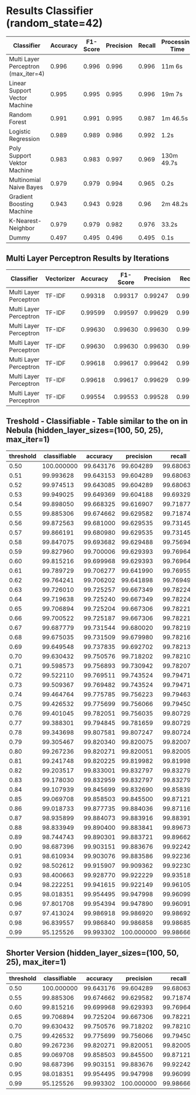 # Results Classifier (random_state=42)

| Classifier | Accuracy | F1-Score | Precision | Recall | Processing Time |
|------------|----------|----------|-----------|--------|-----------------|
| Multi Layer Perceptron (max_iter=4) | 0.996 | 0.996 | 0.996 | 0.996 | 11m 6s | 
| Linear Support Vector Machine | 0.995 | 0.995 | 0.995 | 0.996 | 19m 7s |
| Random Forest | 0.991 | 0.991 | 0.995 | 0.987 | 1m 46.5s |
| Logistic Regression | 0.989 | 0.989 | 0.986 | 0.992 | 1.2s |
| Poly Support Vektor Machine | 0.983 | 0.983 | 0.997 | 0.969 | 130m 49.7s |
| Multinomial Naive Bayes | 0.979 | 0.979 | 0.994 | 0.965 | 0.2s |
| Gradient Boosting Machine | 0.943 | 0.943 | 0.928 | 0.96 | 2m 48.2s |
| K-Nearest-Neighbor | 0.979 | 0.979 | 0.982 | 0.976 | 33.2s |
| Dummy | 0.497 | 0.495 | 0.496 | 0.495 | 0.1s |


## Multi Layer Perceptron Results by Iterations

| Classifier | Vectorizer | Accuracy | F1-Score | Precision | Recall | Iterations | Processing Time |
|------------|------------|----------|----------|-----------|--------|------------|-----------------|
| Multi Layer Perceptron | TF-IDF | 0.99318 | 0.99317 | 0.99247 | 0.99387 | 1 | 3m 8.0s |
| Multi Layer Perceptron | TF-IDF | 0.99599 | 0.99597 | 0.99629 | 0.99566 | 3 | 8m 42.4s |
| Multi Layer Perceptron | TF-IDF | 0.99630 | 0.99630 | 0.99630 | 0.99630 | 4 | 12m 37.5s | 
| Multi Layer Perceptron | TF-IDF | 0.99630 | 0.99630 | 0.99630 | 0.99630 | 5 | 21m 55.7s |
| Multi Layer Perceptron | TF-IDF | 0.99618 | 0.99617 | 0.99642 | 0.99591 | 6 | 16m 17.0s |
| Multi Layer Perceptron | TF-IDF | 0.99618 | 0.99617 | 0.99629 | 0.99604 | 7 | 52m 15.2s | 
| Multi Layer Perceptron | TF-IDF | 0.99554 | 0.99553 | 0.99528 | 0.99578 | 15 | 248m 31.2s |


## Treshold - Classifiable - Table similar to the on in Nebula (hidden_layer_sizes=(100, 50, 25), max_iter=1)

|   threshold   |   classifiable   |   accuracy   |   precision   |   recall   |   f1   |
|---------------|------------------|--------------|---------------|------------|--------|
|     0.50      |     100.000000   |   99.643176  |   99.604289   |  99.680634 | 99.642447 |
|     0.51      |      99.993628   |   99.643153  |   99.604289   |  99.680634 | 99.642447 |
|     0.52      |      99.974513   |   99.643085  |   99.604289   |  99.680634 | 99.642447 |
|     0.53      |      99.949025   |   99.649369  |   99.604188   |  99.693291 | 99.648719 |
|     0.54      |      99.898050   |   99.668325  |   99.616907   |  99.718778 | 99.667817 |
|     0.55      |      99.885306   |   99.674662  |   99.629582   |  99.718742 | 99.674142 |
|     0.56      |      99.872563   |   99.681000  |   99.629535   |  99.731458 | 99.680470 |
|     0.57      |      99.866191   |   99.680980  |   99.629535   |  99.731458 | 99.680470 |
|     0.58      |      99.847075   |   99.693682  |   99.629488   |  99.756940 | 99.693173 |
|     0.59      |      99.827960   |   99.700006  |   99.629393   |  99.769644 | 99.699469 |
|     0.60      |      99.815216   |   99.699968  |   99.629393   |  99.769644 | 99.699469 |
|     0.61      |      99.789729   |   99.706277  |   99.641990   |  99.769556 | 99.705732 |
|     0.62      |      99.764241   |   99.706202  |   99.641898   |  99.769497 | 99.705657 |
|     0.63      |      99.726010   |   99.725257  |   99.667349   |  99.782247 | 99.724765 |
|     0.64      |      99.719638   |   99.725240  |   99.667349   |  99.782247 | 99.724765 |
|     0.65      |      99.706894   |   99.725204  |   99.667306   |  99.782219 | 99.724730 |
|     0.66      |      99.700522   |   99.725187  |   99.667306   |  99.782219 | 99.724730 |
|     0.67      |      99.687779   |   99.731544  |   99.680020   |  99.782191 | 99.731080 |
|     0.68      |      99.675035   |   99.731509  |   99.679980   |  99.782163 | 99.731045 |
|     0.69      |      99.649548   |   99.737835  |   99.692702   |  99.782135 | 99.737398 |
|     0.70      |      99.630432   |   99.750576  |   99.718202   |  99.782107 | 99.750144 |
|     0.71      |      99.598573   |   99.756893  |   99.730942   |  99.782079 | 99.756504 |
|     0.72      |      99.522110   |   99.769511  |   99.743524   |  99.794714 | 99.769112 |
|     0.73      |      99.509367   |   99.769482  |   99.743524   |  99.794714 | 99.769112 |
|     0.74      |      99.464764   |   99.775785  |   99.756223   |  99.794635 | 99.775425 |
|     0.75      |      99.426532   |   99.775699  |   99.756066   |  99.794503 | 99.775281 |
|     0.76      |      99.401045   |   99.782051  |   99.756035   |  99.807297 | 99.781659 |
|     0.77      |      99.388301   |   99.794845  |   99.781659   |  99.807297 | 99.794477 |
|     0.78      |      99.343698   |   99.807581  |   99.807247   |  99.807247 | 99.807247 |
|     0.79      |      99.305467   |   99.820340  |   99.820075   |  99.820075 | 99.820075 |
|     0.80      |      99.267236   |   99.820271  |   99.820051   |  99.820051 | 99.820051 |
|     0.81      |      99.241748   |   99.820225  |   99.819982   |  99.819982 | 99.819982 |
|     0.82      |      99.203517   |   99.833001  |   99.832797   |  99.832797 | 99.832797 |
|     0.83      |      99.178030   |   99.832959  |   99.832797   |  99.832797 | 99.832797 |
|     0.84      |      99.107939   |   99.845699  |   99.832690   |  99.858393 | 99.845540 |
|     0.85      |      99.069708   |   99.858503  |   99.845500   |  99.871217 | 99.858357 |
|     0.86      |      99.018733   |   99.877735  |   99.884036   |  99.871167 | 99.877601 |
|     0.87      |      98.935899   |   99.884073  |   99.883916   |  99.883916 | 99.883916 |
|     0.88      |      98.833949   |   99.890400  |   99.883841   |  99.896734 | 99.890287 |
|     0.89      |      98.744743   |   99.890301  |   99.883721   |  99.896627 | 99.890174 |
|     0.90      |      98.687396   |   99.903151  |   99.883676   |  99.922420 | 99.903044 |
|     0.91      |      98.610934   |   99.903076  |   99.883586   |  99.922360 | 99.902969 |
|     0.92      |      98.502612   |   99.915907  |   99.909362   |  99.922300 | 99.915830 |
|     0.93      |      98.400663   |   99.928770  |   99.922229   |  99.935183 | 99.928706 |
|     0.94      |       98.222251  |   99.941615  |   99.922149   |  99.961059 | 99.941600 |
|     0.95      |       98.018351  |   99.954495  |   99.947998   |  99.960993 | 99.954495 |
|     0.96      |       97.801708  |   99.954394  |   99.947890   |  99.960912 | 99.954400 |
|     0.97      |       97.413024  |   99.986918  |   99.986920   |  99.986920 | 99.986920 |
|     0.98      |       96.839557  |   99.986840  |   99.986858   |  99.986858 | 99.986858 |
|     0.99      |       95.125526  |   99.993302  |  100.000000   |  99.986667 | 99.993333 |


## Shorter Version (hidden_layer_sizes=(100, 50, 25), max_iter=1)

|   threshold   |   classifiable   |   accuracy   |   precision   |   recall   |   f1   |
|---------------|------------------|--------------|---------------|------------|--------|
|     0.50      |     100.000000   |   99.643176  |   99.604289   |  99.680634 | 99.642447 |
|     0.55      |      99.885306   |   99.674662  |   99.629582   |  99.718742 | 99.674142 |
|     0.60      |      99.815216   |   99.699968  |   99.629393   |  99.769644 | 99.699469 |
|     0.65      |      99.706894   |   99.725204  |   99.667306   |  99.782219 | 99.724730 |
|     0.70      |      99.630432   |   99.750576  |   99.718202   |  99.782107 | 99.750144 |
|     0.75      |      99.426532   |   99.775699  |   99.756066   |  99.794503 | 99.775281 |
|     0.80      |      99.267236   |   99.820271  |   99.820051   |  99.820051 | 99.820051 |
|     0.85      |      99.069708   |   99.858503  |   99.845500   |  99.871217 | 99.858357 |
|     0.90      |      98.687396   |   99.903151  |   99.883676   |  99.922420 | 99.903044 |
|     0.95      |      98.018351   |   99.954495  |   99.947998   |  99.960993 | 99.954495 |
|     0.99      |      95.125526   |   99.993302  |  100.000000   |  99.986667 | 99.993333 |



